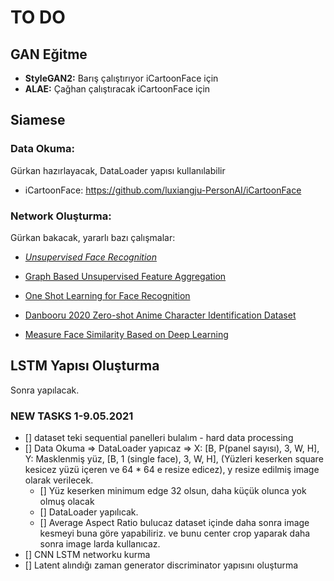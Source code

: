 
# TO DO

## GAN Eğitme

- **StyleGAN2:** Barış çalıştırıyor iCartoonFace için
- **ALAE:** Çağhan çalıştıracak iCartoonFace için

## Siamese

### **Data Okuma:** 

Gürkan hazırlayacak, DataLoader yapısı kullanılabilir
- iCartoonFace: https://github.com/luxiangju-PersonAI/iCartoonFace

### **Network Oluşturma:** 

Gürkan bakacak, yararlı bazı çalışmalar:

- [*Unsupervised Face Recognition*](https://arxiv.org/pdf/1803.01260.pdf)

- [Graph Based Unsupervised Feature Aggregation](https://openaccess.thecvf.com/content_ICCVW_2019/papers/LSR/Cheng_A_Graph_Based_Unsupervised_Feature_Aggregation_for_Face_Recognition_ICCVW_2019_paper.pdf)

- [One Shot Learning for Face Recognition](https://github.com/avillemin/One-Shot-Learning-for-Face-Recognition)

- [Danbooru 2020 Zero-shot Anime Character Identification Dataset](https://github.com/kosuke1701/ZACI-20-dataset)

- [Measure Face Similarity Based on Deep Learning](http://www.diva-portal.se/smash/get/diva2:1361888/FULLTEXT01.pdf)

## LSTM Yapısı Oluşturma

Sonra yapılacak.

### NEW TASKS 1-9.05.2021

- [] dataset teki sequential panelleri bulalım - hard data processing 
- [] Data Okuma => DataLoader yapıcaz => X: [B, P(panel sayısı), 3, W, H], Y: Masklenmiş yüz, [B, 1 (single face), 3, W, H], (Yüzleri keserken square kesicez yüzü içeren ve 64 * 64 e resize edicez), y resize edilmiş image olarak verilecek. 
	- [] Yüz keserken minimum edge 32 olsun, daha küçük olunca yok olmuş olacak
	- [] DataLoader yapılıcak.
	- [] Average Aspect Ratio bulucaz dataset içinde daha sonra image kesmeyi buna göre yapabiliriz. ve bunu center crop yaparak daha sonra image larda kullanıcaz. 
- [] CNN LSTM networku kurma
- [] Latent alındığı zaman generator discriminator yapısını oluşturma

